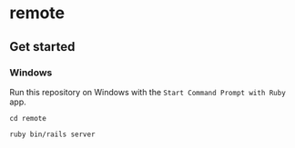 # remote

## Get started

### Windows

Run this repository on Windows with the `Start Command Prompt with Ruby` app.

```
cd remote
```
```
ruby bin/rails server
```
